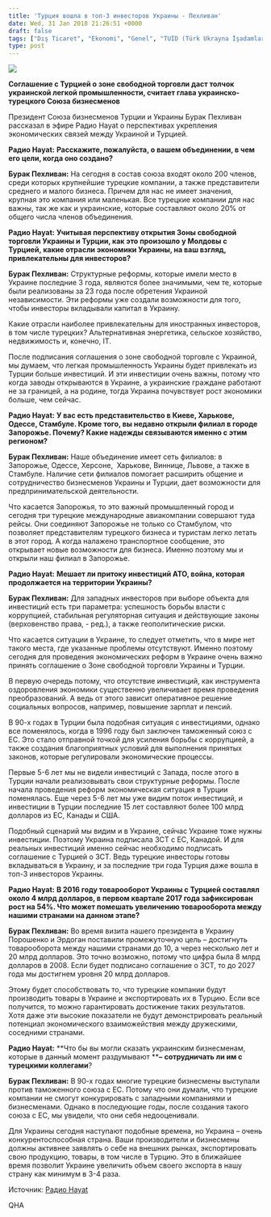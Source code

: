 ```yaml
---
title: 'Турция вошла в топ-3 инвесторов Украины - Пехливан'
date: Wed, 31 Jan 2018 21:26:51 +0000
draft: false
tags: ["Dış Ticaret", "Ekonomi", "Genel", "TUİD (Türk Ukrayna İşadamları Derneği)", "Ukrayna", "Ukrayna Dış İlişkileri", "Ukrayna Türk Toplumu", "Бурак Пехливан", "соглашение о зоне свободной торговли"]
type: post
---
```


![](http://burakpehlivan.org/wp-content/uploads/2018/01/Screen-Shot-2018-01-31-at-23.34.42.png)

**Соглашение с Турцией о зоне свободной торговли даст толчок украинской легкой промышленности, считает глава украинско-турецкого Союза бизнесменов**

Президент Союза бизнесменов Турции и Украины Бурак Пехливан рассказал в эфире Радио Hayat о перспективах укрепления экономических связей между Украиной и Турцией.

**Радио ****Hayat****:** **Расскажите, пожалуйста, о вашем объединении, в чем его цели, когда оно создано?**

**Бурак Пехливан:** На сегодня в состав союза входят около 200 членов, среди которых крупнейшие турецкие компании, а также представители среднего и малого бизнеса. Причем для нас не имеет значения, крупная это компания или маленькая. Все турецкие компании для нас важны, так же как и украинские, которые составляют около 20% от общего числа членов объединения.

**Радио ****Hayat****:** **Учитывая перспективу открытия Зоны свободной торговли Украины и Турции, как это произошло у Молдовы с Турцией, ****какие отрасли экономики Украины, на ваш взгляд, привлекательны для инвесторов****?**

**Бурак Пехливан:** Структурные реформы, которые имели место в Украине последние 3 года, являются более значимыми, чем те, которые были реализованы за 23 года после обретения Украиной независимости. Эти реформы уже создали возможности для того, чтобы инвесторы вкладывали капитал в Украину.

Какие отрасли наиболее привлекательны для иностранных инвесторов, в том числе турецких? Альтернативная энергетика, сельское хозяйство, недвижимость и, конечно, IТ.

После подписания соглашения о зоне свободной торговле с Украиной, мы думаем, что легкая промышленность Украины будет привлекать из Турции больше инвестиций. И эти инвестиции очень важны, потому что когда заводы открываются в Украине, а украинские граждане работают не за границей, а на родине, тогда Украина почувствует рост экономики больше, чем сейчас.

**Радио ****Hayat****:** **У вас есть представительство в Киеве, Харькове, Одессе, Стамбуле. Кроме того, вы недавно открыли филиал в городе Запорожье. Почему? Какие надежды связываются именно с этим регионом?**

**Бурак Пехливан:** Наше объединение имеет сеть филиалов: в Запорожье, Одессе, Херсоне,  Харькове, Виннице, Львове, а также в Стамбуле. Наличие сети филиалов помогает расширить общение и сотрудничество бизнесменов Украины и Турции, дает возможности для предпринимательской деятельности.

Что касается Запорожья, то это важный промышленный город и сегодня три турецкие международные авиакомпании совершают туда рейсы. Они соединяют Запорожье не только со Стамбулом, что позволяет представителям турецкого бизнеса и туристам легко летать в этот город. А когда налажено транспортное сообщение, это открывает новые возможности для бизнеса. Именно поэтому мы и открыли наш филиал в Запорожье.

**Радио ****Hayat****:** **Мешает ли притоку инвестиций АТО, война, которая продолжается на территории Украины?**

**Бурак Пехливан:** Для западных инвесторов при выборе объекта для инвестиций есть три параметра: успешность борьбы власти с коррупцией, стабильная регуляторная ситуация и действующие законы (верховенство права, - ред.), а также геополитические риски.

Что касается ситуации в Украине, то следует отметить, что в мире нет такого места, где указанные проблемы отсутствуют. Именно поэтому сегодня для проведения экономических реформ в Украине очень важно принять соглашение о Зоне свободной торговли Украины и Турции.

В первую очередь потому, что отсутствие инвестиций, как инструмента оздоровления экономики существенно увеличивает время проведения преобразований. А ведь от этого зависит оперативное решение социальных вопросов, например, повышение зарплат и пенсий.

В 90-х годах в Турции была подобная ситуация с инвестициями, однако все поменялось, когда в 1996 году был заключен таможенный союз с ЕС. Это стало отправной точкой для усиления борьбы с коррупцией, а также создания благоприятных условий для выполнения принятых законов, которые регулировали экономические процессы.

Первые 5-6 лет мы не видели инвестиций с Запада, после этого в Турции начали реализовывать свои структурные реформы. После начала проведения реформ экономическая ситуация в Турции поменялась. Еще через 5-6 лет мы уже видим поток инвестиций, и инвестиции в Турции последние 15 лет составляют более 100 млрд долларов из ЕС, Канады и США.

Подобный сценарий мы видим и в Украине, сейчас Украине тоже нужны инвестиции. Поэтому Украина подписала ЗСТ с ЕС, Канадой. И для реальных инвестиций именно сейчас необходимо подписать соглашение с Турцией о ЗСТ. Ведь турецкие инвесторы готовы вкладываться в Украину, и за последние три года Турция даже вошла в топ-3 инвесторов Украины.

**Радио ****Hayat****:** **В 2016 году товарооборот Украины с Турцией составлял около 4 млрд долларов, в первом квартале 2017 года зафиксирован рост на 54%. Что может помешать увеличению товарооборота между нашими странами на данном этапе?**

**Бурак Пехливан:** Во время визита нашего президента в Украину Порошенко и Эрдоган поставили промежуточную цель – достигнуть товарооборота между нашими странами до 10, а через несколько лет и 20 млрд долларов. Это точно возможно, потому что цифра была 8 млрд долларов в 2008. Если будет подписано соглашение о ЗСТ, то до 2027 года мы достигнем уровня 20 млрд долларов.

Этому будет способствовать то, что турецкие компании будут производить товары в Украине и экспортировать их в Турцию. Если все получится, то можно гарантировать достижение таких результатов. Хотя даже эти высокие показатели не будут демонстрировать реальный потенциал экономического взаиможействия между дружескими, соседними странами.

**Радио ****Hayat****:** **Что бы вы могли сказать украинским бизнесменам, которые в данный момент раздумывают ****–** **сотрудничать ли им с турецкими коллегами**?

**Бурак Пехливан:** В 90-х годах многие турецкие бизнесмены выступали против таможенного союза с ЕС. Потому что они думали, что турецкие компании не смогут конкурировать с западными компаниями и бизнесменами. Однако в последующие годы, после создания такого союза с ЕС, мы увидели, что они себя недооценивали.

Для Украины сегодня наступают подобные времена, но Украина – очень конкурентоспособная страна. Ваши производители и бизнесмены должны активнее заявлять о себе на внешних рынках, экспортировать свою продукцию, товары, в том числе в Турцию. Это в ближайшее время позволит Украине увеличить объем своего экспорта в нашу страну как минимум в 3-4 раза.

Источник: [Радио Hayat](https://www.facebook.com/haytrdo/)

QHA